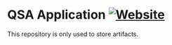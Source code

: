 # QSA Application  [![Website](https://img.shields.io/website-up-down-green-red/http/qsa.inf.unideb.hu.svg)](https://qsa.inf.unideb.hu/lab/api/calculator/actuator/health)

This repository is only used to store artifacts.

